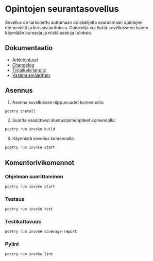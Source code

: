 # Opintojen seurantasovellus

Sovellus on tarkoitettu auttamaan opiskelijoita seuraamaan opintojen etenemistä ja kurssisuorituksia. Opiskelija voi lisätä sovellukseen hänen käymiään kursseja ja niistä saatuja tuloksia.

## Dokumentaatio

- [Arkkitehtuuri](https://github.com/isa-srs/ot-harjoitustyo2022/blob/main/dokumentaatio/arkkitehtuuri.md)
- [Changelog](https://github.com/isa-srs/ot-harjoitustyo2022/blob/main/dokumentaatio/changelog.md)
- [Työaikakirjanpito](https://github.com/isa-srs/ot-harjoitustyo2022/blob/main/dokumentaatio/tuntikirjanpito.md)
- [Vaatimusmäärittely](https://github.com/isa-srs/ot-harjoitustyo2022/blob/main/dokumentaatio/vaatimusmaarittely.md)

## Asennus

1. Asenna sovelluksen riippuvuudet komennolla:

```bash
poetry install
```

2. Suorita vaadittavat alustustoimenpiteet komennolla:

```bash
poetry run invoke build
```

3. Käynnistä sovellus komennolla:

```bash
poetry run invoke start
```

## Komentorivikomennot

### Ohjelman suorittaminen

```bash
poetry run invoke start
```

### Testaus

```bash
poetry run invoke test
```

### Testikattavuus

```bash
poetry run invoke coverage-report
```

### Pylint

```bash
poetry run invoke lint
```

